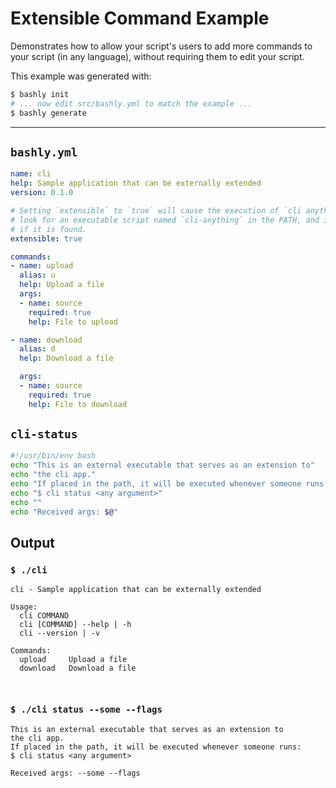 # Extensible Command Example

Demonstrates how to allow your script's users to add more commands to your
script (in any language), without requiring them to edit your script.

This example was generated with:

```bash
$ bashly init
# ... now edit src/bashly.yml to match the example ...
$ bashly generate
```

<!-- include: cli-status -->

-----

## `bashly.yml`

````yaml
name: cli
help: Sample application that can be externally extended
version: 0.1.0

# Setting `extensible` to `true` will cause the execution of `cli anything` to
# look for an executable script named `cli-anything` in the PATH, and invoke it
# if it is found.
extensible: true

commands:
- name: upload
  alias: u
  help: Upload a file
  args:
  - name: source
    required: true
    help: File to upload

- name: download
  alias: d
  help: Download a file

  args:
  - name: source
    required: true
    help: File to download
````

## `cli-status`

````bash
#!/usr/bin/env bash
echo "This is an external executable that serves as an extension to"
echo "the cli app."
echo "If placed in the path, it will be executed whenever someone runs:"
echo "$ cli status <any argument>"
echo ""
echo "Received args: $@"
````


## Output

### `$ ./cli`

````shell
cli - Sample application that can be externally extended

Usage:
  cli COMMAND
  cli [COMMAND] --help | -h
  cli --version | -v

Commands:
  upload     Upload a file
  download   Download a file



````

### `$ ./cli status --some --flags`

````shell
This is an external executable that serves as an extension to
the cli app.
If placed in the path, it will be executed whenever someone runs:
$ cli status <any argument>

Received args: --some --flags


````



